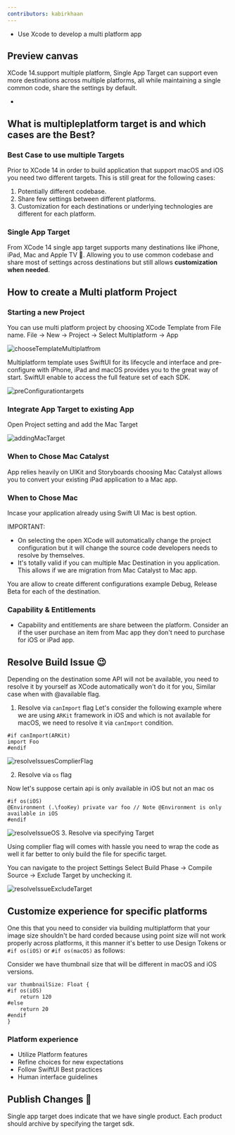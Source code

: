 ```yaml
---
contributors: kabirkhaan
---
```


- Use Xcode to develop a multi platform app

## Preview canvas

XCode 14.support multiple platform, Single App Target can support even more destinations across multiple platforms, all while maintaining a single common code,
share the settings by default.

- 

## What is multipleplatform target is and which cases are the Best?

### Best Case to use multiple Targets

Prior to XCode 14 in order to build application that support macOS and iOS you need two different targets. This is still great for the following cases:
 1. Potentially different codebase.
 2. Share few settings between different platforms.
 3. Customization for each destinations or underlying technologies are different for each platform.

### Single App Target

From XCode 14 single app target supports many destinations like iPhone, iPad, Mac and Apple TV 💪. Allowing you to use common codebase and share most of settings
across destinations but still allows **customization when needed**.

## How to create a Multi platform Project

### Starting a new Project
You can use multi platform project by choosing XCode Template from File name.
File -> New -> Project -> Select Multiplatform -> App

![chooseTemplateMultiplatfrom](../../../images/notes/wwdc22/110428/chooseTemplateMultiplatfrom.png)

Multiplatform template uses SwiftUI for its lifecycle and interface and pre-configure with iPhone, iPad and macOS provides you to the great way of start.
SwiftUI enable to access the full feature set of each SDK.

![preConfigurationtargets](../../../images/notes/wwdc22/110428/preConfigurationtargets.png)

### Integrate App Target to existing App
Open Project setting and add the Mac Target

![addingMacTarget](../../../images/notes/wwdc22/110428/addingMacTarget.png)

### When to Chose Mac Catalyst

App relies heavily on UIKit and Storyboards choosing Mac Catalyst allows you to convert your existing iPad application to a Mac app.

### When to Chose Mac

Incase your application already using Swift UI Mac is best option.

IMPORTANT:
- On selecting the open XCode will automatically change the project configuration but it will change the source code developers needs to resolve by themselves.
- It's totally valid if you can multiple Mac Destination in you application. This allows if we are migration from Mac Catalyst to Mac app.

You are allow to create different configurations example Debug, Release Beta for each of the destination.

### Capability & Entitlements
- Capability and entitlements are share between the platform. Consider an if the user purchase an item from Mac app they don't need to purchase for iOS or iPad  app.

## Resolve Build Issue 😉

Depending on the destination some API will not be available, you need to resolve it by yourself as XCode automatically won't do it for you, Similar case when with @available flag.

1. Resolve via `canImport` flag
Let's consider the following example where we are using `ARKit` framework in iOS and which is not available for macOS,  we need to resolve it via `canImport` condition.

```
#if canImport(ARKit)
import Foo
#endif
```

![resolveIssuesComplierFlag](../../../images/notes/wwdc22/110428/resolveIssuesComplierFlag.png)

2. Resolve via `os` flag



Now let's suppose certain api is only available in iOS but not an mac os 

```
#if os(iOS)
@Environment (.\fooKey) private var foo // Note @Environment is only available in iOS
#endif
```

![resolveIssueOS](../../../images/notes/wwdc22/110428/resolveIssueOS.png)
3. Resolve via specifying Target

Using complier flag will comes with hassle you need to wrap the code as well it far better to only build the file for specific target.

You can navigate to the project Settings
Select Build Phase -> Compile Source -> Exclude Target by unchecking it.

![resolveIssueExcludeTarget](../../../images/notes/wwdc22/110428/resolveIssueExcludeTarget.png)

## Customize experience for specific platforms 

One this that you need to consider via building multiplatform that your image size shouldn't be hard corded because using point size will not work properly across platforms, it this manner it's better to use Design Tokens or `#if os(iOS)` or `#if os(macOS)` as follows:

Consider we have thumbnail size that will be different in macOS and iOS versions.

```
var thumbnailSize: Float {
#if os(iOS)
    return 120
#else 
    return 20
#endif
}

```

### Platform experience

- Utilize Platform features
- Refine choices for new expectations
- Follow SwiftUI Best practices
- Human interface guidelines

## Publish Changes 🚀

Single app target does indicate that we have single product. Each product should archive by specifying the target sdk.

